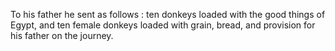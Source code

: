 To his father he sent as follows : ten donkeys loaded with the good things of Egypt, and ten female donkeys loaded with grain, bread, and provision for his father on the journey.

